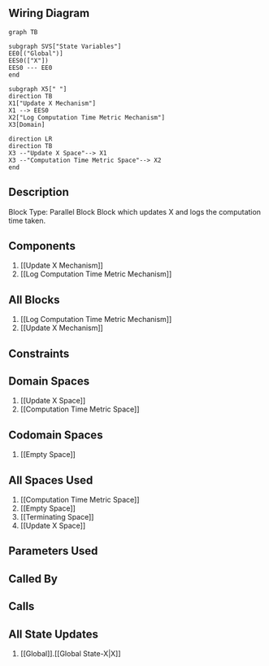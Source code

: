 ## Wiring Diagram

```mermaid
graph TB

subgraph SVS["State Variables"]
EE0[("Global")]
EES0(["X"])
EES0 --- EE0
end

subgraph X5[" "]
direction TB
X1["Update X Mechanism"]
X1 --> EES0
X2["Log Computation Time Metric Mechanism"]
X3[Domain]

direction LR
direction TB
X3 --"Update X Space"--> X1
X3 --"Computation Time Metric Space"--> X2
end
```

## Description

Block Type: Parallel Block
Block which updates X and logs the computation time taken.
## Components
1. [[Update X Mechanism]]
2. [[Log Computation Time Metric Mechanism]]

## All Blocks
1. [[Log Computation Time Metric Mechanism]]
2. [[Update X Mechanism]]

## Constraints

## Domain Spaces
1. [[Update X Space]]
2. [[Computation Time Metric Space]]

## Codomain Spaces
1. [[Empty Space]]

## All Spaces Used
1. [[Computation Time Metric Space]]
2. [[Empty Space]]
3. [[Terminating Space]]
4. [[Update X Space]]

## Parameters Used

## Called By

## Calls

## All State Updates
1. [[Global]].[[Global State-X|X]]

